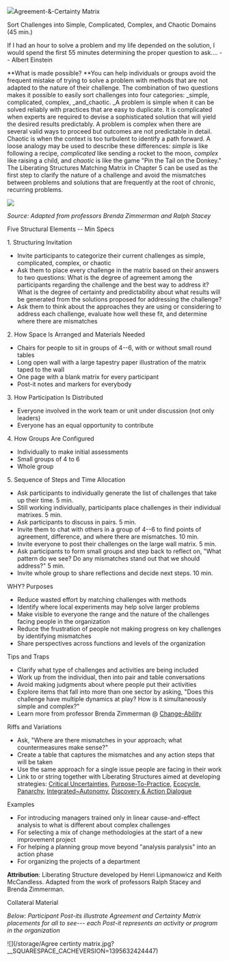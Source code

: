 ![](/storage/icons/27_Agreement_Certainty_Matrix_01.png?__SQUARESPACE_CACHEVERSION=1337874914861)Agreement-&-Certainty Matrix

Sort Challenges into Simple, Complicated, Complex, and Chaotic Domains (45 min.)

If I had an hour to solve a problem and my life depended on the solution, I would spend the first 55 minutes determining the proper question to ask.... -- Albert Einstein

**What is made possible? **You can help individuals or groups avoid the frequent mistake of trying to solve a problem with methods that are not adapted to the nature of their challenge. The combination of two questions makes it possible to easily sort challenges into four categories: _simple, complicated, complex, _and_chaotic. _A problem is simple when it can be solved reliably with practices that are easy to duplicate. It is complicated when experts are required to devise a sophisticated solution that will yield the desired results predictably. A problem is complex when there are several valid ways to proceed but outcomes are not predictable in detail. Chaotic is when the context is too turbulent to identify a path forward. A loose analogy may be used to describe these differences: _simple_ is like following a recipe, _complicated_ like sending a rocket to the moon, _complex_ like raising a child, and _chaotic_ is like the game "Pin the Tail on the Donkey." The Liberating Structures Matching Matrix in Chapter 5 can be used as the first step to clarify the nature of a challenge and avoid the mismatches between problems and solutions that are frequently at the root of chronic, recurring problems.

![](/storage/Slide23.jpg?__SQUARESPACE_CACHEVERSION=1395632324519)

_Source: Adapted from professors Brenda Zimmerman and Ralph Stacey_

Five Structural Elements -- Min Specs

1\. Structuring Invitation


* Invite participants to categorize their current challenges as simple, complicated, complex, or chaotic
* Ask them to place every challenge in the matrix based on their answers to two questions: What is the degree of agreement among the participants regarding the challenge and the best way to address it? What is the degree of certainty and predictability about what results will be generated from the solutions proposed for addressing the challenge?
* Ask them to think about the approaches they are using or considering to address each challenge, evaluate how well these fit, and determine where there are mismatches


2\. How Space Is Arranged and Materials Needed


* Chairs for people to sit in groups of 4--6, with or without small round tables
* Long open wall with a large tapestry paper illustration of the matrix taped to the wall
* One page with a blank matrix for every participant
* Post-it notes and markers for everybody


3\. How Participation Is Distributed


* Everyone involved in the work team or unit under discussion (not only leaders)
* Everyone has an equal opportunity to contribute


4\. How Groups Are Configured


* Individually to make initial assessments
* Small groups of 4 to 6
* Whole group


5\. Sequence of Steps and Time Allocation


* Ask participants to individually generate the list of challenges that take up their time. 5 min.
* Still working individually, participants place challenges in their individual matrixes. 5 min.
* Ask participants to discuss in pairs. 5 min.
* Invite them to chat with others in a group of 4--6 to find points of agreement, difference, and where there are mismatches. 10 min.
* Invite everyone to post their challenges on the large wall matrix. 5 min.
* Ask participants to form small groups and step back to reflect on, "What pattern do we see? Do any mismatches stand out that we should address?" 5 min.
* Invite whole group to share reflections and decide next steps. 10 min.


WHY? Purposes


* Reduce wasted effort by matching challenges with methods
* Identify where local experiments may help solve larger problems
* Make visible to everyone the range and the nature of the challenges facing people in the organization
* Reduce the frustration of people not making progress on key challenges by identifying mismatches
* Share perspectives across functions and levels of the organization


Tips and Traps


* Clarify what type of challenges and activities are being included
* Work up from the individual, then into pair and table conversations
* Avoid making judgments about where people put their activities
* Explore items that fall into more than one sector by asking, "Does this challenge have multiple dynamics at play? How is it simultaneously simple and complex?"
* Learn more from professor Brenda Zimmerman @ [Change-Ability][0]


Riffs and Variations


* Ask, "Where are there mismatches in your approach; what countermeasures make sense?"
* Create a table that captures the mismatches and any action steps that will be taken
* Use the same approach for a single issue people are facing in their work
* Link to or string together with Liberating Structures aimed at developing strategies: [Critical Uncertainties][1], [Purpose-To-Practice][1], [Ecocycle][2], [Panarchy][3], [Integrated~Autonomy][4], [Discovery & Action Dialogue][5]


Examples


* For introducing managers trained only in linear cause-and-effect analysis to what is different about complex challenges
* For selecting a mix of change methodologies at the start of a new improvement project
* For helping a planning group move beyond "analysis paralysis" into an action phase
* For organizing the projects of a department


**Attribution**: Liberating Structure developed by Henri Lipmanowicz and Keith McCandless. Adapted from the work of professors Ralph Stacey and Brenda Zimmerman.

Collateral Material

_Below: Participant Post-its illustrate Agreement and Certainty Matrix placements for all to see--- each Post-it represents an activity or program in the organization_

![](/storage/Agree certinty matrix.jpg?__SQUARESPACE_CACHEVERSION=1395632424447)


[0]: http://change-ability.ca/
[1]: /30-critical-uncertainties/
[2]: /31-ecocycle-planning/
[3]: /32-panarchy/
[4]: /29-integrated-autonomy/
[5]: /10-discovery-action-dialogue/